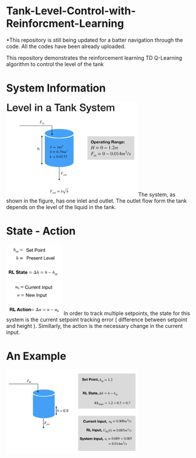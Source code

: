 # Tank-Level-Control-with-Reinforcment-Learning

*This repository is still being updated for a batter navigation through the code. All the codes have been already uploaded.

This repository demonstrates the reinforcement learning TD Q-Learning algorithm to control the level of the tank


# System Information
<img src="Assets/system.png" height="70%" width="70%" >
The system, as shown in the figure, has one inlet and outlet. The outlet flow form the tank depends on the level of the liquid in the tank. 

# State - Action
<img src="Assets/state_action.png" height="30%" width="30%" >
In order to track multiple setpoints, the state for this system is the current setpoint tracking error ( difference between setpoint and height ). Simillarly, the action is the necessary change in the current input.

# An Example
<img src="Assets/Example.png" height="70%" width="70%" >

